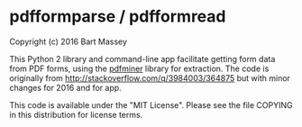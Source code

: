# pdfformparse / pdfformread
Copyright (c) 2016 Bart Massey

This Python 2 library and command-line app facilitate
getting form data from PDF forms, using the
[pdfminer](http://www.unixuser.org/~euske/python/pdfminer)
library for extraction.  The code is originally from
<http://stackoverflow.com/q/3984003/364875> but with minor
changes for 2016 and for app.

This code is available under the "MIT License".
Please see the file COPYING in this distribution
for license terms.
